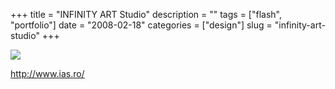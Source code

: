 +++
title = "INFINITY ART Studio"
description = ""
tags = ["flash", "portfolio"]
date = "2008-02-18"
categories = ["design"]
slug = "infinity-art-studio"
+++


 

  <div id="screens-thumbs" class="clearfix">
    <div class="txt-center" id="design-submission"><a href="http://www.ias.ro/"><img id='bluga-thumbnail-910' class='bluga-thumbnail large' src='http://media.konigi.com/bluga/
wt47f279d7009b4_0.jpg'/></a></div>  
  </div>   
<p><a href="http://www.ias.ro/">http://www.ias.ro/</a></p>




